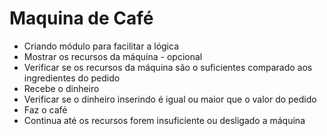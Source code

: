 # Maquina de Café

- Criando módulo para facilitar a lógica
- Mostrar os recursos da máquina - opcional 
- Verificar se os recursos da máquina são o suficientes comparado aos ingredientes do pedido 
- Recebe o dinheiro 
- Verificar se o dinheiro inserindo é igual ou maior que o valor do pedido
- Faz o café 
- Continua até os recursos forem insuficiente ou desligado a máquina
